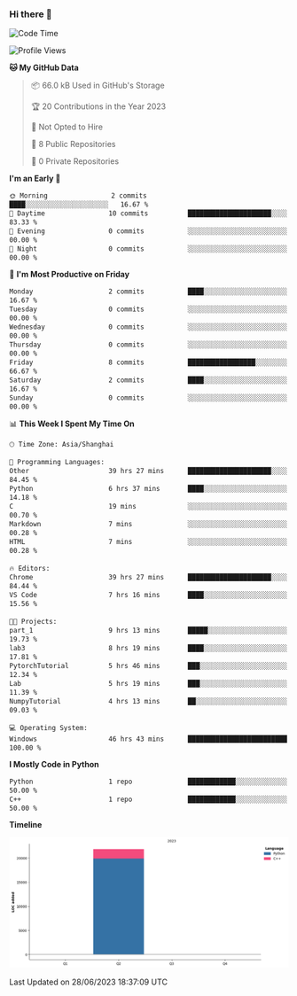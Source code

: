 ### Hi there 👋

<!--START_SECTION:waka-->
![Code Time](http://img.shields.io/badge/Code%20Time-196%20hrs%204%20mins-blue)

![Profile Views](http://img.shields.io/badge/Profile%20Views-3-blue)

**🐱 My GitHub Data** 

> 📦 66.0 kB Used in GitHub's Storage 
 > 
> 🏆 20 Contributions in the Year 2023
 > 
> 🚫 Not Opted to Hire
 > 
> 📜 8 Public Repositories 
 > 
> 🔑 0 Private Repositories 
 > 
**I'm an Early 🐤** 

```text
🌞 Morning                2 commits           ████░░░░░░░░░░░░░░░░░░░░░   16.67 % 
🌆 Daytime                10 commits          █████████████████████░░░░   83.33 % 
🌃 Evening                0 commits           ░░░░░░░░░░░░░░░░░░░░░░░░░   00.00 % 
🌙 Night                  0 commits           ░░░░░░░░░░░░░░░░░░░░░░░░░   00.00 % 
```
📅 **I'm Most Productive on Friday** 

```text
Monday                   2 commits           ████░░░░░░░░░░░░░░░░░░░░░   16.67 % 
Tuesday                  0 commits           ░░░░░░░░░░░░░░░░░░░░░░░░░   00.00 % 
Wednesday                0 commits           ░░░░░░░░░░░░░░░░░░░░░░░░░   00.00 % 
Thursday                 0 commits           ░░░░░░░░░░░░░░░░░░░░░░░░░   00.00 % 
Friday                   8 commits           █████████████████░░░░░░░░   66.67 % 
Saturday                 2 commits           ████░░░░░░░░░░░░░░░░░░░░░   16.67 % 
Sunday                   0 commits           ░░░░░░░░░░░░░░░░░░░░░░░░░   00.00 % 
```


📊 **This Week I Spent My Time On** 

```text
🕑︎ Time Zone: Asia/Shanghai

💬 Programming Languages: 
Other                    39 hrs 27 mins      █████████████████████░░░░   84.45 % 
Python                   6 hrs 37 mins       ████░░░░░░░░░░░░░░░░░░░░░   14.18 % 
C                        19 mins             ░░░░░░░░░░░░░░░░░░░░░░░░░   00.70 % 
Markdown                 7 mins              ░░░░░░░░░░░░░░░░░░░░░░░░░   00.28 % 
HTML                     7 mins              ░░░░░░░░░░░░░░░░░░░░░░░░░   00.28 % 

🔥 Editors: 
Chrome                   39 hrs 27 mins      █████████████████████░░░░   84.44 % 
VS Code                  7 hrs 16 mins       ████░░░░░░░░░░░░░░░░░░░░░   15.56 % 

🐱‍💻 Projects: 
part_1                   9 hrs 13 mins       █████░░░░░░░░░░░░░░░░░░░░   19.73 % 
lab3                     8 hrs 19 mins       ████░░░░░░░░░░░░░░░░░░░░░   17.81 % 
PytorchTutorial          5 hrs 46 mins       ███░░░░░░░░░░░░░░░░░░░░░░   12.34 % 
Lab                      5 hrs 19 mins       ███░░░░░░░░░░░░░░░░░░░░░░   11.39 % 
NumpyTutorial            4 hrs 13 mins       ██░░░░░░░░░░░░░░░░░░░░░░░   09.03 % 

💻 Operating System: 
Windows                  46 hrs 43 mins      █████████████████████████   100.00 % 
```

**I Mostly Code in Python** 

```text
Python                   1 repo              ████████████░░░░░░░░░░░░░   50.00 % 
C++                      1 repo              ████████████░░░░░░░░░░░░░   50.00 % 
```



**Timeline**

![Lines of Code chart](https://raw.githubusercontent.com/AimerYoung/AimerYoung/main/assets/bar_graph.png)


 Last Updated on 28/06/2023 18:37:09 UTC
<!--END_SECTION:waka-->

<!--
**AimerYoung/AimerYoung** is a ✨ _special_ ✨ repository because its `README.md` (this file) appears on your GitHub profile.

Here are some ideas to get you started:

- 🔭 I’m currently working on ...
- 🌱 I’m currently learning ...
- 👯 I’m looking to collaborate on ...
- 🤔 I’m looking for help with ...
- 💬 Ask me about ...
- 📫 How to reach me: ...
- 😄 Pronouns: ...
- ⚡ Fun fact: ...
-->
